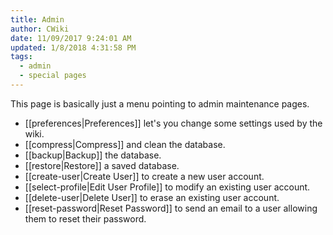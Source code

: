 ```yaml
---
title: Admin
author: CWiki
date: 11/09/2017 9:24:01 AM
updated: 1/8/2018 4:31:58 PM 
tags:
  - admin
  - special pages
---
```


This page is basically just a menu pointing to admin maintenance pages.

* [[preferences|Preferences]] let's you change some settings used by the wiki.
* [[compress|Compress]] and clean the database.
* [[backup|Backup]] the database.
* [[restore|Restore]] a saved database.
* [[create-user|Create User]] to create a new user account.
* [[select-profile|Edit User Profile]] to modify an existing user account.
* [[delete-user|Delete User]] to erase an existing user account.
* [[reset-password|Reset Password]] to send an email to a user allowing them to reset their password.